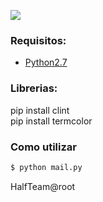 ![](http://preview.ibb.co/fCW5tm/hs.jpg)
### Requisitos:

* [Python2.7](https://www.python.org/download/releases/2.7/)

### Librerias:

 pip install clint<br>
 pip install termcolor
  
### Como utilizar

```sh
$ python mail.py
```
HalfTeam@root

